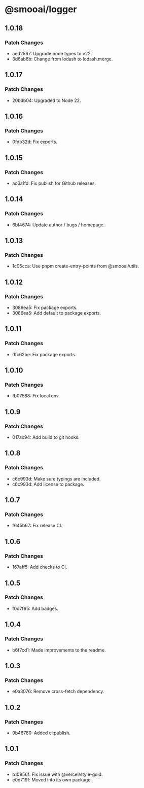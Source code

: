 # @smooai/logger

## 1.0.18

### Patch Changes

- aed2567: Upgrade node types to v22.
- 3d6ab6b: Change from lodash to lodash.merge.

## 1.0.17

### Patch Changes

- 20bdb04: Upgraded to Node 22.

## 1.0.16

### Patch Changes

- 0fdb32d: Fix exports.

## 1.0.15

### Patch Changes

- ac6a1fd: Fix publish for Github releases.

## 1.0.14

### Patch Changes

- 6bf4674: Update author / bugs / homepage.

## 1.0.13

### Patch Changes

- 1c05cca: Use pnpm create-entry-points from @smooai/utils.

## 1.0.12

### Patch Changes

- 3086ea5: Fix package exports.
- 3086ea5: Add default to package exports.

## 1.0.11

### Patch Changes

- dfc62be: Fix package exports.

## 1.0.10

### Patch Changes

- fb07588: Fix local env.

## 1.0.9

### Patch Changes

- 017ac94: Add build to git hooks.

## 1.0.8

### Patch Changes

- c6c993d: Make sure typings are included.
- c6c993d: Add license to package.

## 1.0.7

### Patch Changes

- f645b67: Fix release CI.

## 1.0.6

### Patch Changes

- 167aff5: Add checks to CI.

## 1.0.5

### Patch Changes

- f0d7f95: Add badges.

## 1.0.4

### Patch Changes

- b6f7cd1: Made improvements to the readme.

## 1.0.3

### Patch Changes

- e0a3076: Remove cross-fetch dependency.

## 1.0.2

### Patch Changes

- 9b46780: Added ci:publish.

## 1.0.1

### Patch Changes

- b10956f: Fix issue with @vercel/style-guid.
- e0d719f: Moved into its own package.
